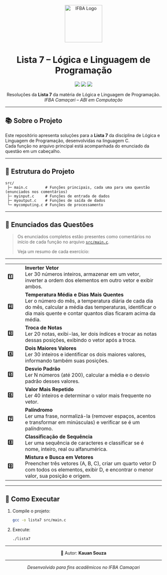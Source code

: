 <p align="center">
  <img src="https://iili.io/K2bRoqF.md.png" alt="IFBA Logo" height="120"/>
</p>

<h1 align="center">
  Lista 7 – Lógica e Linguagem de Programação
</h1>
<p align="center">
  <img src="https://img.shields.io/badge/IFBA-Camaçari-2ecc71?style=flat-square&logo=googleclassroom&logoColor=white"/>
  <img src="https://img.shields.io/badge/Disciplina-Lógica%20e%20Linguagem%20de%20Programa%C3%A7%C3%A3o-f39c12?style=flat-square"/>
  <img src="https://img.shields.io/badge/Status-Conclu%C3%ADdo-27ae60?style=flat-square"/>
</p>

<p align="center">
  Resoluções da <strong>Lista 7</strong> da matéria de Lógica e Linguagem de Programação.<br>
  <em>IFBA Camaçari – ABI em Computação</em>
</p>

---

## 📚 Sobre o Projeto

Este repositório apresenta soluções para a **Lista 7** da disciplina de Lógica e Linguagem de Programação, desenvolvidas na linguagem C.  
Cada função no arquivo principal está acompanhada do enunciado da questão em um cabeçalho.

---

## 📂 Estrutura do Projeto

```
src/
 ├─ main.c        # Funções principais, cada uma para uma questão (enunciados nos comentários)
 ├─ myinput.c     # Funções de entrada de dados
 ├─ myoutput.c    # Funções de saída de dados
 └─ mycomputing.c # Funções de processamento
```

---

## 📝 Enunciados das Questões

> Os enunciados completos estão presentes como comentários no início de cada função no arquivo [`src/main.c`](https://github.com/kaudotdev/lista-7-LLP/blob/main/src/main.c).
>
> Veja um resumo de cada exercício:

---

<div align="center">

<table>
  <tr>
    <td width="40"><b>1️⃣</b></td>
    <td><b>Inverter Vetor</b><br>
      Ler 30 números inteiros, armazenar em um vetor, inverter a ordem dos elementos em outro vetor e exibir ambos.
    </td>
  </tr>
  <tr>
    <td><b>2️⃣</b></td>
    <td><b>Temperatura Média e Dias Mais Quentes</b><br>
      Ler o número do mês, a temperatura diária de cada dia do mês, calcular a média das temperaturas, identificar o dia mais quente e contar quantos dias ficaram acima da média.
    </td>
  </tr>
  <tr>
    <td><b>3️⃣</b></td>
    <td><b>Troca de Notas</b><br>
      Ler 20 notas, exibi-las, ler dois índices e trocar as notas dessas posições, exibindo o vetor após a troca.
    </td>
  </tr>
  <tr>
    <td><b>4️⃣</b></td>
    <td><b>Dois Maiores Valores</b><br>
      Ler 30 inteiros e identificar os dois maiores valores, informando também suas posições.
    </td>
  </tr>
  <tr>
    <td><b>5️⃣</b></td>
    <td><b>Desvio Padrão</b><br>
      Ler N números (até 200), calcular a média e o desvio padrão desses valores.
    </td>
  </tr>
  <tr>
    <td><b>6️⃣</b></td>
    <td><b>Valor Mais Repetido</b><br>
      Ler 40 inteiros e determinar o valor mais frequente no vetor.
    </td>
  </tr>
  <tr>
    <td><b>7️⃣</b></td>
    <td><b>Palíndromo</b><br>
      Ler uma frase, normalizá-la (remover espaços, acentos e transformar em minúsculas) e verificar se é um palíndromo.
    </td>
  </tr>
  <tr>
    <td><b>8️⃣</b></td>
    <td><b>Classificação de Sequência</b><br>
      Ler uma sequência de caracteres e classificar se é nome, inteiro, real ou alfanumérica.
    </td>
  </tr>
  <tr>
    <td><b>9️⃣</b></td>
    <td><b>Mistura e Busca em Vetores</b><br>
      Preencher três vetores (A, B, C), criar um quarto vetor D com todos os elementos, exibir D, e encontrar o menor valor, sua posição e origem.
    </td>
  </tr>
</table>

</div>

---

## 🚀 Como Executar

1. Compile o projeto:
   ```bash
   gcc -o lista7 src/main.c
   ```
2. Execute:
   ```bash
   ./lista7
   ```

---

<p align="center">
  👤 Autor:  <b>Kauan Souza</b>
</p>

---

<p align="center"><i>Desenvolvido para fins acadêmicos no IFBA Camaçari</i></p>
